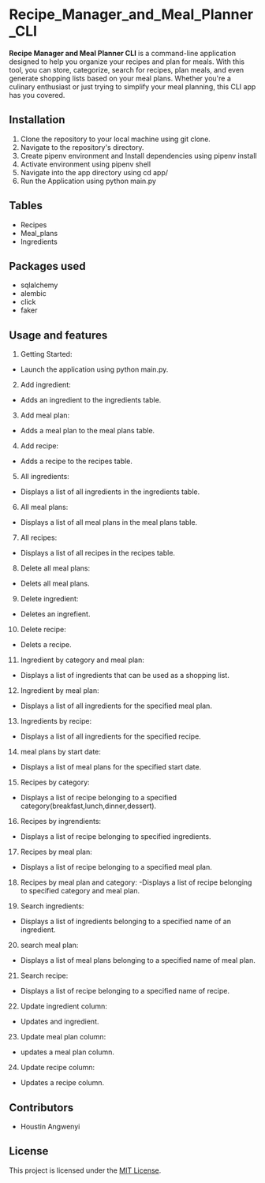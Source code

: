 # Recipe_Manager_and_Meal_Planner_CLI
 
 **Recipe Manager and Meal Planner CLI** is a command-line application designed to help you organize your recipes and plan for meals. With this tool, you can store, categorize, search for recipes, plan meals, and even generate shopping lists based on your meal plans. Whether you're a culinary enthusiast or just trying to simplify your meal planning, this CLI app has you covered.

 ## Installation
1. Clone the repository to your local machine using git clone.
2. Navigate to the repository's directory.
3. Create pipenv environment and Install dependencies using pipenv install
4. Activate environment using pipenv shell
5. Navigate into the app directory using cd app/
6. Run the Application using python main.py

## Tables
- Recipes
- Meal_plans
- Ingredients

## Packages used
- sqlalchemy
- alembic
- click
- faker

## Usage and features
1. Getting Started:
- Launch the application using python main.py.

2. Add ingredient:
- Adds an ingredient to the ingredients table.

3. Add meal plan:
- Adds a meal plan to the meal plans table.

4. Add recipe:
- Adds a recipe to the recipes table.

5. All ingredients:
- Displays a list of all ingredients in the ingredients table.

6. All meal plans:
- Displays a list of all meal plans in the meal plans table.

7. All recipes:
- Displays a list of all recipes in the recipes table.

8. Delete all meal plans:
- Delets all meal plans.

9. Delete ingredient:
- Deletes an ingrefient.

10. Delete recipe:
- Delets a recipe.

11. Ingredient by category and meal plan:
- Displays a list of ingredients that can be used as a shopping list.

12. Ingredient by meal plan:
- Displays a list of all ingredients for the specified meal plan.

13. Ingredients by recipe:
- Displays a list of all ingredients for the specified recipe.

14. meal plans by start date:
- Displays a list of meal plans for the specified start date.

15. Recipes by category:
- Displays a list of recipe belonging to a specified category(breakfast,lunch,dinner,dessert).

16. Recipes by ingrendients:
- Displays a list of recipe belonging to specified ingredients.

17. Recipes by meal plan:
- Displays a list of recipe belonging to a specified meal plan.

18. Recipes by meal plan and category:
-Displays a list of recipe belonging to specified category and meal plan.

19. Search ingredients:
- Displays a list of ingredients belonging to a specified name of an ingredient.

20. search meal plan:
- Displays a list of meal plans belonging to a specified name of meal plan.

21. Search recipe:
- Displays a list of recipe belonging to a specified  name of recipe.

22. Update ingredient column:
- Updates and ingredient.

23. Update meal plan column:
- updates a meal plan column.

24. Update recipe column:
- Updates a recipe column.
## Contributors
- Houstin Angwenyi

## License
This project is licensed under the [MIT License](LICENSE).